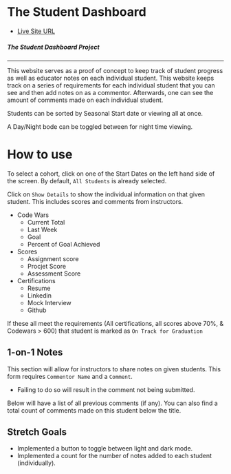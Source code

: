 # The Student Dashboard
 
 - [Live Site URL](https://super-custard-83d3e1.netlify.app/)
##### The Student Dashboard Project
___
This website serves as a proof of concept to keep track of student progress as well as educator notes on each individual student. This website keeps track on a series of requirements for each individual student that you can see and then add notes on as a commentor. Afterwards, one can see the amount of comments made on each individual student.

Students can be sorted by Seasonal Start date or viewing all at once. 

A Day/Night bode can be toggled between for night time viewing.

# How to use

   To select a cohort, click on one of the Start Dates on the left hand side of the screen. By default, `All Students` is already selected.

   Click on `Show Details` to show the individual information on that given student. This includes scores and comments from instructors.

   - Code Wars 
      - Current Total
      - Last Week
      - Goal
      - Percent of Goal Achieved
   - Scores
      - Assignment score
      - Procjet Score
      - Assessment Score
   - Certifications
      - Resume
      - Linkedin
      - Mock Interview
      - Github

If these all meet the requirements (All certifications, all scores above 70%, & Codewars > 600) that student is marked as ```On Track for Graduation```

## 1-on-1 Notes

   This section will allow for instructors to share notes on given students. This form requires `Commentor Name` and a `Comment`. 
   - Failing to do so will result in the comment not being submitted.

   Below will have a list of all previous comments (if any). You can also find a total count of comments made on this student below the title.


## Stretch Goals

- Implemented a button to toggle between light and dark mode.
- Implemented a count for the number of notes added to each student (individually).

